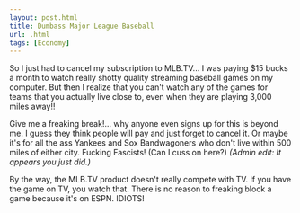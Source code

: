 ```yaml
---
layout: post.html
title: Dumbass Major League Baseball
url: .html
tags: [Economy]
---
```

So I just had to cancel my subscription to MLB.TV... I was paying $15 bucks a month to watch really shotty quality streaming baseball games on my computer. But then I realize that you can't watch any of the games for teams that you actually live close to, even when they are playing 3,000 miles away!!

Give me a freaking break!... why anyone even signs up for this is beyond me. I guess they think people will pay and just forget to cancel it. Or maybe it's for all the ass Yankees and Sox Bandwagoners who don't live within 500 miles of either city. Fucking Fascists! (Can I cuss on here?) _(Admin edit: It appears you just did.)_

By the way, the MLB.TV product doesn't really compete with TV. If you have the game on TV, you watch that. There is no reason to freaking block a game because it's on ESPN. IDIOTS!
